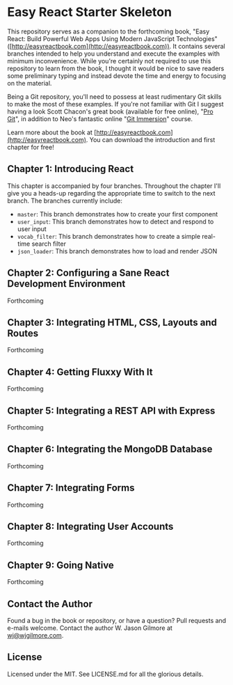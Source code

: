 # Easy React Starter Skeleton

This repository serves as a companion to the forthcoming book, "Easy React: Build Powerful Web Apps Using Modern JavaScript Technologies" ([http://easyreactbook.com](http://easyreactbook.com)). It contains several branches intended to help you understand and execute the examples with minimum inconvenience. While you're certainly not required to use this repository to learn from the book, I thought it would be nice to save readers some preliminary typing and instead devote the time and energy to focusing on the material.

Being a Git repository, you'll need to possess at least rudimentary Git skills to make the most of these examples. If you're not familiar with Git I suggest having a look Scott Chacon's great book (available for free online), "[Pro Git](https://git-scm.com/book)", in addition to Neo's fantastic online "[Git Immersion](http://gitimmersion.com/)" course.

Learn more about the book at [http://easyreactbook.com](http://easyreactbook.com). You can download the introduction and first chapter for free!

## Chapter 1: Introducing React

This chapter is accompanied by four branches. Throughout the chapter I'll give you a heads-up regarding the appropriate time to switch to the next branch. The branches currently include:

* `master`: This branch demonstrates how to create your first component
* `user_input`: This branch demonstrates how to detect and respond to user input
* `vocab_filter`: This branch demonstrates how to create a simple real-time search filter
* `json_loader`: This branch demonstrates how to load and render JSON

## Chapter 2: Configuring a Sane React Development Environment

Forthcoming

## Chapter 3: Integrating HTML, CSS, Layouts and Routes

Forthcoming

## Chapter 4: Getting Fluxxy With It

Forthcoming

## Chapter 5: Integrating a REST API with Express

Forthcoming

## Chapter 6: Integrating the MongoDB Database

Forthcoming

## Chapter 7: Integrating Forms

Forthcoming

## Chapter 8: Integrating User Accounts

Forthcoming

## Chapter 9: Going Native

Forthcoming

## Contact the Author

Found a bug in the book or repository, or have a question? Pull requests and e-mails welcome. Contact the author W. Jason Gilmore at wj@wjgilmore.com.

## License

Licensed under the MIT. See LICENSE.md for all the glorious details.
